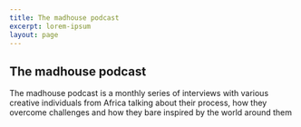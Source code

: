 ```yaml
---
title: The madhouse podcast
excerpt: lorem-ipsum
layout: page
---
```

## The madhouse podcast 

The madhouse podcast is a monthly series of interviews with various creative individuals from Africa talking about their process, how they overcome challenges and how they bare inspired by the world around them
